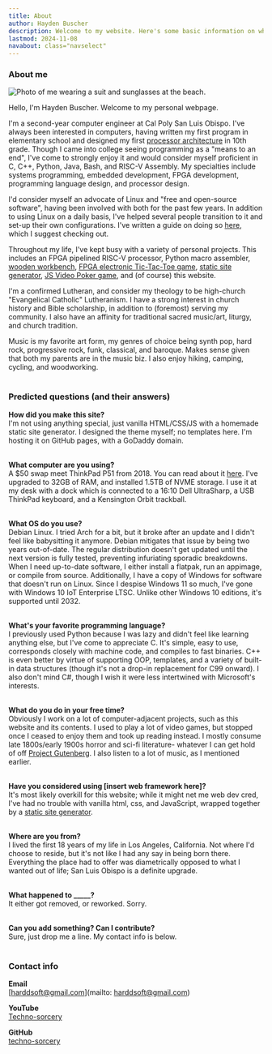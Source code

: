 ```yaml
---
title: About
author: Hayden Buscher
description: Welcome to my website. Here's some basic information on who I am, and what the purpose of this website is. Also included is contact info, and some questions I predict being asked.
lastmod: 2024-11-08
navabout: class="navselect"
---
```


### About me
<img style="max-height:350px" src="img/me.jpeg" alt="Photo of me wearing a suit and sunglasses at the beach.">

Hello, I'm Hayden Buscher. Welcome to my personal webpage.

I'm a second-year computer engineer at Cal Poly San Luis Obispo. I've always been interested in computers, having written my first program in elementary school and designed my first [processor architecture](/projects/ivaniac.html) in 10th grade. Though I came into college seeing programming as a "means to an end", I've come to strongly enjoy it and would consider myself proficient in C, C++, Python, Java, Bash, and RISC-V Assembly. My specialties include systems programming, embedded development, FPGA development, programming language design, and processor design. 

I'd consider myself an advocate of Linux and "free and open-source software", having been involved with both for the past few years. In addition to using Linux on a daily basis, I've helped several people transition to it and set-up their own configurations. I've written a guide on doing so [here](/coolstuff/linux.html), which I suggest checking out.

Throughout my life, I've kept busy with a variety of personal projects. This includes an FPGA pipelined RISC-V processor, Python macro assembler, [wooden workbench](/projects/workbench.html), [FPGA electronic Tic-Tac-Toe game](/projects/tictactoe.html), [static site generator](/projects/wispy.html), [JS Video Poker game](/entertainment/poker.html), and (of course) this website.

I'm a confirmed Lutheran, and consider my theology to be high-church "Evangelical Catholic" Lutheranism. I have a strong interest in church history and Bible scholarship, in addition to (foremost) serving my community. I also have an affinity for traditional sacred music/art, liturgy, and church tradition.

Music is my favorite art form, my genres of choice being synth pop, hard rock, progressive rock, funk, classical, and baroque. Makes sense given that both my parents are in the music biz. I also enjoy hiking, camping, cycling, and woodworking.
<br><br>


### Predicted questions (and their answers)

**How did you make this site?**  
I'm not using anything special, just vanilla HTML/CSS/JS with a homemade static site generator. I designed the theme myself; no templates here. I'm hosting it on GitHub pages, with a GoDaddy domain.
<br><br>

**What computer are you using?**  
A $50 swap meet ThinkPad P51 from 2018. You can read about it [here](../coolstuff/computers.html). I've upgraded to 32GB of RAM, and installed 1.5TB of NVME storage. I use it at my desk with a dock which is connected to a 16:10 Dell UltraSharp, a USB ThinkPad keyboard, and a Kensington Orbit trackball.
<br><br>

**What OS do you use?**  
Debian Linux. I tried Arch for a bit, but it broke after an update and I didn't feel like babysitting it anymore. Debian mitigates that issue by being two years out-of-date. The regular distribution doesn't get updated until the next version is fully tested, preventing infuriating sporadic breakdowns. When I need up-to-date software, I either install a flatpak, run an appimage, or compile from source. Additionally, I have a copy of Windows for software that doesn't run on Linux. Since I despise Windows 11 so much, I've gone with Windows 10 IoT Enterprise LTSC. Unlike other Windows 10 editions, it's supported until 2032.
<br><br>

**What's your favorite programming language?**  
I previously used Python because I was lazy and didn't feel like learning anything else, but I've come to appreciate C. It's simple, easy to use, corresponds closely with machine code, and compiles to fast binaries. C++ is even better by virtue of supporting OOP, templates, and a variety of built-in data structures (though it's not a drop-in replacement for C99 onward). I also don't mind C#, though I wish it were less intertwined with Microsoft's interests.
<br><br>

**What do you do in your free time?**  
Obviously I work on a lot of computer-adjacent projects, such as this website and its contents. I used to play a lot of video games, but stopped once I ceased to enjoy them and took up reading instead. I mostly consume late 1800s/early 1900s horror and sci-fi literature- whatever I can get hold of off [Project Gutenberg](https://www.gutenberg.org). I also listen to a lot of music, as I mentioned earlier.
<br><br>

**Have you considered using [insert web framework here]?**  
It's most likely overkill for this website; while it might net me web dev cred, I've had no trouble with vanilla html, css, and JavaScript, wrapped together by a [static site generator](/projects/wispy.html).
<br><br>

**Where are you from?**  
I lived the first 18 years of my life in Los Angeles, California. Not where I'd choose to reside, but it's not like I had any say in being born there. Everything the place had to offer was diametrically opposed to what I wanted out of life; San Luis Obispo is a definite upgrade.
<br><br>

**What happened to _____?**  
It either got removed, or reworked. Sorry.
<br><br>

**Can you add something? Can I contribute?**  
Sure, just drop me a line. My contact info is below.
<br><br>

### Contact info

**Email**<br>
[harddsoft@gmail.com](mailto: harddsoft@gmail.com)

**YouTube**<br>
[Techno-sorcery](https://www.youtube.com/channel/UC0kihtgYtJHA7ZHQloiz2jA)

**GitHub**<br>
[techno-sorcery](https://github.com/techno-sorcery)
